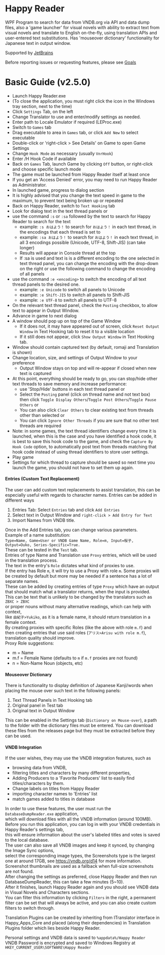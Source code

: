 ﻿# Happy Reader
WPF Program to search for data from VNDB.org via API and data dump files, also a 'game launcher' for visual novels with ability to extract text from visual novels and translate to English on-the-fly, using translation APIs and user-entered text substitutions.
Has 'mouseover dictionary' functionality for Japanese text in output window.
  
Supported by [JetBrains](https://www.jetbrains.com/?from=HappyReaderByZoltanar)

Before reporting issues or requesting features, please see [Goals](https://github.com/Zoltanar/Happy-Reader/blob/master/Goals.md)

# Basic Guide (v2.5.0)

- Launch Happy Reader.exe  
- (To close the application, you must right click the icon in the Windows tray section, next to the time)
- Click `Settings` Tab, on the left
- Change Translator to use and enter/modify settings as needed.
- Enter path to Locale Emulator if required (LEProc.exe)
- Switch to `Games` tab
- Drag executable to area in `Games` tab, or click `Add New` to select executable
- Double-click or 'right-click > See Details' on Game to open Game Settings
- Change `Hook Mode` as necessary (usually `VnrHook`)
- Enter /H Hook Code if available
- Back on `Games` Tab, launch Game by clicking `Off` button, or right-click and choose specific launch mode
- The game must be launched from Happy Reader itself at least once
- If you get an 'Access Denied' error, you may need to run Happy Reader as Administrator.
- In launched game, progress to dialog section
- It is highly advised that you change the text speed in game to the maximum, to prevent text being broken up or repeated
- Back on Happy Reader, switch to `Text Hooking` tab
- Look for dialog text in the text thread panels or
- use the command `:s` or `:sa` followed by the text to search for Happy Reader to search for the text
  - example: `:s おはよう！` to search for `おはよう！` in each text thread, in the encodings that each thread is set to
  - example: `:sa おはよう！` to search for `おはよう！` in each text thread, in all 3 encodings possible (Unicode, UTF-8, Shift-JIS) (can take longer)
  - Results will appear in Console thread at the top
  - If \:sa is used and text is is a different encoding to the one selected in text thread panel, you can change the encoding with the drop-down on the right or use the following command to change the encoding of all panels
- use the command `:e <encoding>` to switch the encoding of all text thread panels to the desired one.
  - example: `:e Unicode` to switch all panels to Unicode
  - example: `:e Shift-JIS` to switch all panels to Shift-JIS
  - example: `:e UTF-8` to switch all panels to UTF-8
- On the relevant text thread panel, check the `Posting` checkbox, to allow text to appear in Output Window.
- Advance in game to next dialog
- A window should pop up on top of the Game Window
  - If it does not, it may have appeared out of screen, click `Reset Output Window` in Text Hooking tab to reset it to a visible location
  - If it still does not appear, click `Show Output Window` in Text Hooking tab.
- Window should contain captured text (by default, romaji and Translation is shown)
- Change location, size, and settings of Output Window to your preference
  - Output Window stays on top and will re-appear if closed when new text is captured
- At this point, everything should be ready to go, you can stop/hide other text threads to save memory and increase performance:
  - use 'Stop/Hide' buttons in each text thread panel or
  - Select the `Posting` panel (click on thread name and not text box) then click `Toggle Display Others`/`Toggle Post Others`/`Toggle Pause Others` or
  - You can also click `Clear Others` to clear existing text from threads other than selected or
  - You can click `Ignore Other Threads` if you are sure that no other text threads are required
- Note: in some games, the text thread identifiers change every time it is launched, when this is the case and you have identified a hook code, it is best to save this hook code to the game, and check the `Capture By Hook Code` option, to automatically post text from threads matching that hook code instead of using thread identifiers to store user settings.
- Play game
- Settings for which thread to capture should be saved so next time you launch the game, you should not have to set them up again.

#### Entries (Custom Text Replacement)

The user can add custom text replacements to assist translation, this can be especially useful with regards to character names.
Entries can be added in different ways
1. Entries Tab: Select `Entries` tab and click `Add Entries`
2. Select text in Output Window and `right-click > Add Entry for Text`
3. Import Names from VNDB title.  

Once in the Add Entries tab, you can change various parameters.  
Example of a name substitution:  
`Type=Name, Game=User or VNDB Game Name, Role=m, Input=桜子, Output=Ouko, Series-Specific=True.`  
These can be tested in the `Test` tab.  
Entries of type Name and Translation use `Proxy` entries, which will be used in the translation process.  
The text in the entry's `Role` dictates what kind of proxies to use.  
If the entry has Role `m`, it will try to use a Proxy with role `m`.
Some proxies will be created by default but more may be needed if a sentence has a lot of separate names.  
These can be added by creating entries of type `Proxy` which have an output that should match what a translator returns, when the input is provided.  
This can be text that is unlikely to be changed by the translators such as `ZBXC > ZBXC`  
or proper nouns without many alternative readings, which can help with context,  
like `由紀子>Yukiko`, as it is a female name, it should return translation in a female context.  
By creating proxies with specific Roles (like the above with role `m.f`) and then creating entries that use said roles (`アリス>Arisu with role m.f`), translation quality should improve.  
Proxy Role suggestions:
- m = Name
- m.f = Female Name (defaults to `m` if `m.f` proxies are not found)
- n = Non-Name Noun (objects, etc)

#### Mouseover Dictionary

There is functionality to display definition of Japanese Kanji/words when placing the mouse over such text in the following panels:
1. Text Thread Panels in Text Hooking tab
2. Original panel in Test tab
3. Original text in Output Window

This can be enabled in the Settings tab (`Dictionary on Mouse-over`), a path to the folder with the dictionary files must be entered.
You can download these files from the releases page but they must be extracted before they can be used.

#### VNDB Integration

If the user wishes, they may use the VNDB integration features, such as 
- browsing data from VNDB, 
- filtering titles and characters by many different properties, 
- Adding Producers to a 'Favorite Producers' list to easily find titles/characters by them.
- Change labels on titles from Happy Reader
- importing character names to 'Entries' list
- match games added to titles in database  

In order to use these features, the user must run the `DatabaseDumpReader.exe` application,  
which will download files with all the VNDB information (around 100MB).  
Before you run this application, you can log in with your VNDB credentials in Happy Reader's settings tab,  
this will ensure information about the user's labeled titles and votes is saved to the local database.  
The user can also save all VNDB images and keep it synced, by changing the Image Sync options,  
select the corresponding image types, the Screenshots type is the largest one at around 17GB, see https://vndb.org/d14 for more information.  
Screenshot thumbnails are used as a fallback when full-size screenshots are not found.  
After changing the settings as preferred, close Happy Reader and then run DatabaseDumpReader, this can take a few minutes (5~10).  
After it finishes, launch Happy Reader again and you should see VNDB data in Visual Novels and Characters sections.  
You can filter this information by clicking `Filters` in the right, a permanent filter can be set that will always be active, and you can also create custom filters to switch through.

Translation Plugins can be created by inheriting from ITranslator interface in Happy_Apps_Core and placed (along their dependencies) in Translation Plugins folder which lies beside Happy Reader.

Personal settings and VNDB data is saved to `%appdata%/Happy Reader`  
VNDB Password is encrypted and saved to Windows Registry at `HKEY_CURRENT_USER\SOFTWARE\Happy Reader`
